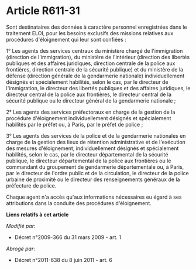 # Article R611-31

Sont destinataires des données à caractère personnel enregistrées dans le traitement ELOI, pour les besoins exclusifs des
missions relatives aux procédures d'éloignement qui leur sont confiées : 

1° Les agents des services centraux du ministère chargé de l'immigration (direction de l'immigration), du ministère de
l'intérieur (direction des libertés publiques et des affaires juridiques, direction centrale de la police aux frontières,
direction centrale de la sécurité publique) et du ministère de la défense (direction générale de la gendarmerie nationale)
individuellement désignés et spécialement habilités, selon le cas, par le directeur de l'immigration, le directeur des
libertés publiques et des affaires juridiques, le directeur central de la police aux frontières, le directeur central de la
sécurité publique ou le directeur général de la gendarmerie nationale ;

2° Les agents des services préfectoraux en charge de la gestion de la procédure d'éloignement individuellement désignés et
spécialement habilités par le préfet ou, à Paris, par le préfet de police ; 

3° Les agents des services de la police et de la gendarmerie nationales en charge de la gestion des lieux de rétention
administrative et de l'exécution des mesures d'éloignement, individuellement désignés et spécialement habilités, selon le
cas, par le directeur départemental de la sécurité publique, le directeur départemental de la police aux frontières ou le
commandant du groupement de gendarmerie départementale ou, à Paris, par le directeur de l'ordre public et de la circulation,
le directeur de la police urbaine de proximité ou le directeur des renseignements généraux de la préfecture de police. 

Chaque agent n'a accès qu'aux informations nécessaires eu égard à ses attributions dans la conduite des procédures
d'éloignement.

**Liens relatifs à cet article**

_Modifié par_:

  - Décret n°2009-366 du 31 mars 2009 - art. 1

_Abrogé par_:

  - Décret n°2011-638 du 8 juin 2011 - art. 6

